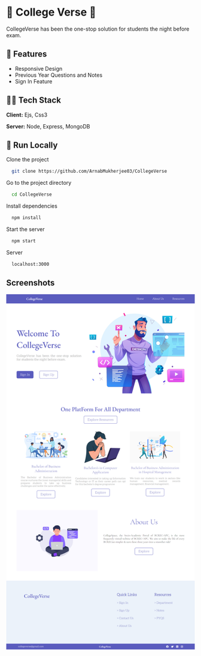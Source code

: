 
# 👀 College Verse 👀

CollegeVerse has been the one-stop solution for students the night before exam.


## 🚀 Features

- Responsive Design
- Previous Year Questions and Notes
- Sign In Feature



## 🧑‍🚀 Tech Stack

**Client:** Ejs, Css3

**Server:** Node, Express, MongoDB




## 🚀 Run Locally

Clone the project

```bash
  git clone https://github.com/ArnabMukherjee03/CollegeVerse
```

Go to the project directory

```bash
  cd CollegeVerse
```

Install dependencies

```bash
  npm install
```

Start the server

```bash
  npm start
```
Server
```bash
  localhost:3000
```


## Screenshots

![App Screenshot](ScreenShots/screencapture-localhost-3000-2023-04-06-10_01_58.png)

